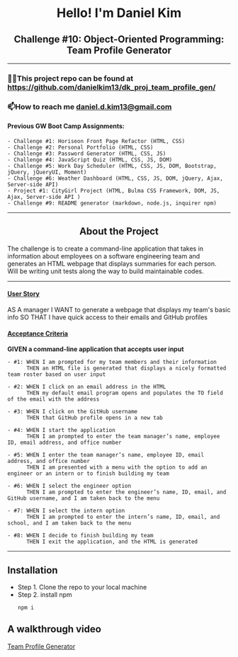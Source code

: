 <h1 align="center">Hello! I'm Daniel Kim</h1>
<h2 align="center">Challenge #10: Object-Oriented Programming: Team Profile Generator</h2>

<hr />

### 👨‍💻This project repo can be found at https://github.com/danielkim13/dk_proj_team_profile_gen/

### 📫How to reach me **daniel.d.kim13@gmail.com**

#### Previous GW Boot Camp Assignments:

    - Challenge #1: Horiseon Front Page Refactor (HTML, CSS)
    - Challenge #2: Personal Portfolio (HTML, CSS)
    - Challenge #3: Password Generator (HTML, CSS, JS)
    - Challenge #4: JavaScript Quiz (HTML, CSS, JS, DOM)
    - Challenge #5: Work Day Scheduler (HTML, CSS, JS, DOM, Bootstrap, jQuery, jQueryUI, Moment)
    - Challenge #6: Weather Dashboard (HTML, CSS, JS, DOM, jQuery, Ajax, Server-side API)
    - Project #1: CityGirl Project (HTML, Bulma CSS Framework, DOM, JS, Ajax, Server-side API )
    - Challenge #9: README generator (markdown, node.js, inquirer npm)

<hr />

<h2 align="center"><b>About the Project</b></h4>

<p>The challenge is to create a command-line application that takes in information about employees on a software engineering team and generates an HTML webpage that displays summaries for each person. <br />
Will be writing unit tests along the way to build maintainable codes.</p>

<hr />

<h4><u>User Story</u></h4>

AS A manager
I WANT to generate a webpage that displays my team's basic info
SO THAT I have quick access to their emails and GitHub profiles

<h4><u>Acceptance Criteria</u></h4>

<p><b>GIVEN a command-line application that accepts user input</b></p>

    - #1: WHEN I am prompted for my team members and their information
          THEN an HTML file is generated that displays a nicely formatted team roster based on user input

    - #2: WHEN I click on an email address in the HTML
          THEN my default email program opens and populates the TO field of the email with the address

    - #3: WHEN I click on the GitHub username
          THEN that GitHub profile opens in a new tab

    - #4: WHEN I start the application
          THEN I am prompted to enter the team manager’s name, employee ID, email address, and office number

    - #5: WHEN I enter the team manager’s name, employee ID, email address, and office number
          THEN I am presented with a menu with the option to add an engineer or an intern or to finish building my team

    - #6: WHEN I select the engineer option
          THEN I am prompted to enter the engineer’s name, ID, email, and GitHub username, and I am taken back to the menu

    - #7: WHEN I select the intern option
          THEN I am prompted to enter the intern’s name, ID, email, and school, and I am taken back to the menu

    - #8: WHEN I decide to finish building my team
          THEN I exit the application, and the HTML is generated

<hr />

## Installation

- Step 1. Clone the repo to your local machine
- Step 2. install npm
  ```
  npm i
  ```

## A walkthrough video

[Team Profile Generator](https://watch.screencastify.com/v/PTV8KILuArw8Hfe3VOI8)
